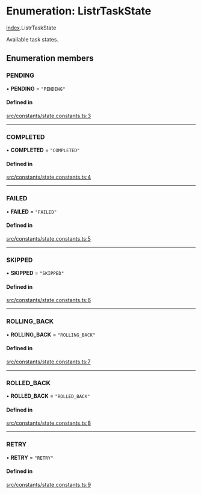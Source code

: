 # Enumeration: ListrTaskState

[index](../modules/index.md).ListrTaskState

Available task states.

## Enumeration members

### PENDING

• **PENDING** = `"PENDING"`

#### Defined in

[src/constants/state.constants.ts:3](https://github.com/cenk1cenk2/listr2/blob/3146341/src/constants/state.constants.ts#L3)

___

### COMPLETED

• **COMPLETED** = `"COMPLETED"`

#### Defined in

[src/constants/state.constants.ts:4](https://github.com/cenk1cenk2/listr2/blob/3146341/src/constants/state.constants.ts#L4)

___

### FAILED

• **FAILED** = `"FAILED"`

#### Defined in

[src/constants/state.constants.ts:5](https://github.com/cenk1cenk2/listr2/blob/3146341/src/constants/state.constants.ts#L5)

___

### SKIPPED

• **SKIPPED** = `"SKIPPED"`

#### Defined in

[src/constants/state.constants.ts:6](https://github.com/cenk1cenk2/listr2/blob/3146341/src/constants/state.constants.ts#L6)

___

### ROLLING\_BACK

• **ROLLING\_BACK** = `"ROLLING_BACK"`

#### Defined in

[src/constants/state.constants.ts:7](https://github.com/cenk1cenk2/listr2/blob/3146341/src/constants/state.constants.ts#L7)

___

### ROLLED\_BACK

• **ROLLED\_BACK** = `"ROLLED_BACK"`

#### Defined in

[src/constants/state.constants.ts:8](https://github.com/cenk1cenk2/listr2/blob/3146341/src/constants/state.constants.ts#L8)

___

### RETRY

• **RETRY** = `"RETRY"`

#### Defined in

[src/constants/state.constants.ts:9](https://github.com/cenk1cenk2/listr2/blob/3146341/src/constants/state.constants.ts#L9)
